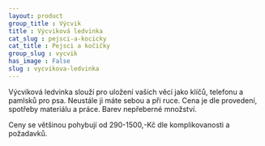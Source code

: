 ```yaml
---
layout: product
group_title : Výcvik
title : Výcviková ledvinka
cat_slug : pejsci-a-kocicky
cat_title : Pejsci a kočičky
group_slug : vycvik
has_image : False
slug : vycvikova-ledvinka
---
```


Výcviková ledvinka slouží pro uložení vašich věcí jako klíčů, telefonu a pamlsků pro psa. Neustále ji máte sebou a při ruce. Cena je dle provedení, spotřeby materiálu a práce. Barev nepřeberné množství.

Ceny se většinou pohybují od 290-1500,-Kč dle komplikovanosti a požadavků.

